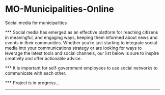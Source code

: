 # MO-Municipalities-Online
Social media for municipalities

*** Social media has emerged as an effective platform for reaching citizens in meaningful, and engaging ways, keeping them informed about news and events in their communities. Whether you’re just starting to integrate social media into your communications strategy or are looking for ways to leverage the latest tools and social channels, our list below is sure to inspire creativity and offer actionable advice.

*** It is important for self-government employees to use social networks to communicate with each other.

*** Project is in progress...

***
